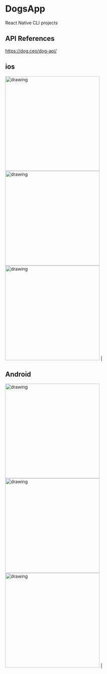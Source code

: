 # DogsApp

React Native CLI projects

## API References
https://dog.ceo/dog-api/

## ios

<p float="left">
<img src="screenshots/ios/home.png" alt="drawing" width="300"/>
<img src="screenshots/ios/home2.png" alt="drawing" width="300"/>
<img src="screenshots/ios/images.png" alt="drawing" width="300"/> |
</p>

## Android

<p float="left">
<img src="screenshots/android/home.png" alt="drawing" width="300"/>
<img src="screenshots/android/images1.png" alt="drawing" width="300"/>
<img src="screenshots/android/images.png" alt="drawing" width="300"/> |
</p>
